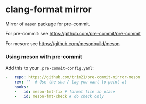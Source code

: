 clang-format mirror
===================

Mirror of `meson` package for pre-commit.

For pre-commit: see https://github.com/pre-commit/pre-commit

For meson: see https://github.com/mesonbuild/meson


### Using meson with pre-commit

Add this to your `.pre-commit-config.yaml`:

```yaml
-   repo: https://github.com/trim21/pre-commit-mirror-meson
    rev: ''  # Use the sha / tag you want to point at
    hooks:
    -   id: meson-fmt-fix # format file in place
    -   id: meson-fmt-check # do check only
```
